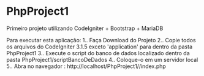 # PhpProject1
Primeiro projeto utilizando CodeIgniter + Bootstrap + MariaDB

Para executar esta aplicação:
1.. Faça Download do Projeto
2.. Copie todos os arquivos do CodeIgniter 3.1.5 exceto 'application' para dentro da pasta PhpProject1
3.. Execute o script do banco de dados localizado dentro da pasta PhpProject1/scriptBancoDeDados
4.. Coloque-o em um servidor local
5.. Abra no navegador : http://localhost/PhpProject1//index.php
